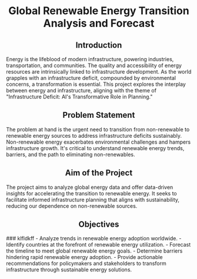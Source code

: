 <h1 align = 'center'>   Global Renewable Energy Transition Analysis and Forecast
</h1>
<h2 align = 'center'>   Introduction
</h2>
Energy is the lifeblood of modern infrastructure, powering industries, transportation, and communities. The quality and accessibility of energy resources are intrinsically linked to infrastructure development. As the world grapples with an infrastructure deficit, compounded by environmental concerns, a transformation is essential. This project explores the interplay between energy and infrastructure, aligning with the theme of "Infrastructure Deficit: AI's Transformative Role in Planning."

<h2 align = 'center'>   Problem Statement
</h2>
The problem at hand is the urgent need to transition from non-renewable to renewable energy sources to address infrastructure deficits sustainably. Non-renewable energy exacerbates environmental challenges and hampers infrastructure growth. It's critical to understand renewable energy trends, barriers, and the path to eliminating non-renewables.

<h2 align = 'center'>   Aim of the Project
</h2>
The project aims to analyze global energy data and offer data-driven insights for accelerating the transition to renewable energy. It seeks to facilitate informed infrastructure planning that aligns with sustainability, reducing our dependence on non-renewable sources.

<h2 align = 'center'>   Objectives
</h2>
### klfldkff
- Analyze trends in renewable energy adoption worldwide.
- Identify countries at the forefront of renewable energy utilization.
- Forecast the timeline to meet global renewable energy goals.
- Determine barriers hindering rapid renewable energy adoption.
- Provide actionable recommendations for policymakers and stakeholders to transform infrastructure through sustainable energy solutions.
